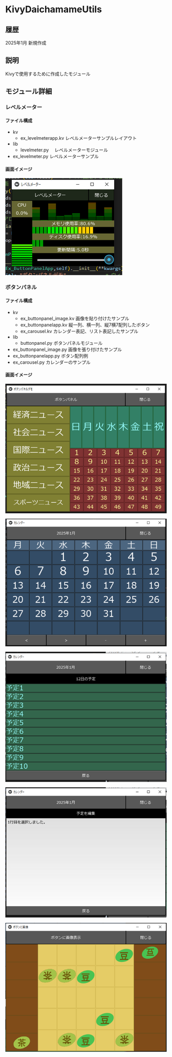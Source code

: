 # KivyDaichamameUtils

## 履歴

2025年1月  新規作成

## 説明
Kivyで使用するために作成したモジュール

## モジュール詳細
### レベルメーター
#### ファイル構成
- kv
  - ex_levelmeterapp.kv     レベルメーターサンプルレイアウト
- lib
  - levelmeter.py         　レベルメーターモジュール
- ex_levelmeter.py          レベルメーターサンプル

#### 画面イメージ
![レベルメーター](img/levelmeter.png)

### ボタンパネル
#### ファイル構成

- kv
  - ex_buttonpanel_image.kv  画像を貼り付けたサンプル
  - ex_buttonpanelapp.kv     縦一列、横一列、縦7横7配列したボタン
  - ex_carousel.kv           カレンダー表記、リスト表記したサンプル
- lib
  - buttonpanel.py        ボタンパネルモジュール
- ex_buttonpanel_image.py 画像を張り付けたサンプル
- ex_buttonpanelapp.py    ボタン配列例
- ex_carousel.py          カレンダーのサンプル
#### 画面イメージ
![ボタンパネル例](img/buttonpanel_1.png)


![ボタンパネル例](img/buttonpanel_2.png)

![ボタンパネル例](img/buttonpanel_3.png)

![ボタンパネル例](img/buttonpanel_4.png)

![ボタンパネル例](img/buttonpanel_5.png)

